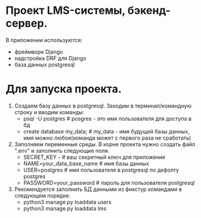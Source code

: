 # Проект LMS-системы, бэкенд-сервер. 
В приложении используются:
- фреймворк Django
- надстройка DRF для Django
- база данных postgresql



# Для запуска проекта. 

1. Создаем базу данных в postgresql. Заходим в терминал/командную строку и вводим команды: 
   - psql -U postgres   # posgres - это имя пользователя для доступа в бд
   - create database my_data;  # my_data - имя будущей базы данных, имя можно любое(команда может с первого раза не сработать)
2. Заполняем переменные среды. В корне проекта нужно создать файл ".env" и заполнить следующие поля.
   - SECRET_KEY -     # ваш секретный ключ для приложения
   - NAME=your_data_base_name     # имя базы данных
   - USER=postgres     # имя пользователя в postgresql по дефолту postgres
   - PASSWORD=your_password     # пароль для пользователя postgresql
3. Рекомендуется заполнить БД данными из фикстур командами в следующем порядке:
   - python3 manage.py loaddata users
   - python3 manage.py loaddata lms
